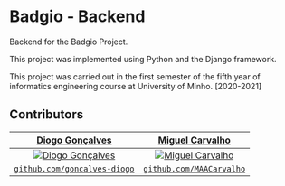 # Badgio - Backend
Backend for the Badgio Project.

This project was implemented using Python and the Django framework.

This project was carried out in the first semester of the fifth year of informatics engineering course at University of Minho. [2020-2021]

## Contributors
| <a href="https://github.com/goncalves-diogo" target="_blank">**Diogo Gonçalves**</a> | <a href="https://github.com/MAACarvalho" target="_blank">**Miguel Carvalho**</a> |
| :---: | :---:|
| [![Diogo Gonçalves](https://avatars0.githubusercontent.com/u/33640150?s=200&u=a3fe0cf5871fde6b4d424e1db77bd1e08cfbb647&v=4)](https://github.com/goncalves-diogo) | [![Miguel Carvalho](https://avatars0.githubusercontent.com/u/25797331?s=200)](https://github.com/MAACarvalho) |
| <a href="https://github.com/goncalves-diogo" target="_blank">`github.com/goncalves-diogo`</a> | <a href="https://github.com/MAACarvalho" target="_blank">`github.com/MAACarvalho`</a> |